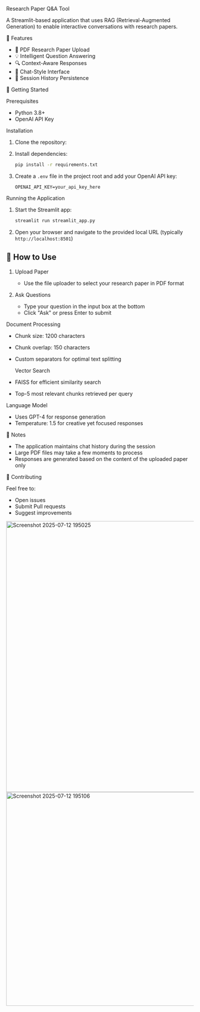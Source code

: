 Research Paper Q&A Tool

A Streamlit-based application that uses RAG (Retrieval-Augmented Generation) to enable interactive conversations with research papers.

 🌟 Features

- 📄 PDF Research Paper Upload
- 💡 Intelligent Question Answering
- 🔍 Context-Aware Responses
- 💬 Chat-Style Interface
- 🔄 Session History Persistence



 🚀 Getting Started

 Prerequisites

- Python 3.8+
- OpenAI API Key

 Installation

1. Clone the repository:
   
3. Install dependencies:
   ```bash
   pip install -r requirements.txt
   ```

4. Create a `.env` file in the project root and add your OpenAI API key:
   ```env
   OPENAI_API_KEY=your_api_key_here
   ```

 Running the Application

1. Start the Streamlit app:
   ```bash
   streamlit run streamlit_app.py
   ```

2. Open your browser and navigate to the provided local URL (typically `http://localhost:8501`)

## 📖 How to Use

1. Upload Paper
   - Use the file uploader to select your research paper in PDF format

2. Ask Questions
   - Type your question in the input box at the bottom
   - Click "Ask" or press Enter to submit




 Document Processing
- Chunk size: 1200 characters
- Chunk overlap: 150 characters
- Custom separators for optimal text splitting
 
  Vector Search
- FAISS for efficient similarity search
- Top-5 most relevant chunks retrieved per query

 Language Model
- Uses GPT-4 for response generation
- Temperature: 1.5 for creative yet focused responses

 📝 Notes

- The application maintains chat history during the session
- Large PDF files may take a few moments to process
- Responses are generated based on the content of the uploaded paper only

 🤝 Contributing

Feel free to:
- Open issues
- Submit Pull requests
- Suggest improvements

<img width="1713" height="726" alt="Screenshot 2025-07-12 195025" src="https://github.com/user-attachments/assets/59e32464-f216-4d94-b4dc-091513247b2f" />

<img width="1693" height="573" alt="Screenshot 2025-07-12 195106" src="https://github.com/user-attachments/assets/ceef8702-794f-4f22-9386-0274e4f0022b" />

